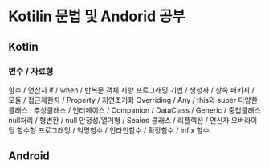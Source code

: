 # Kotilin 문법 및 Andorid 공부

## Kotlin
### 변수 / 자료형
함수 / 연산자 if / when / 반복문
객체 지향 프로그래밍 기법 / 생성자 / 상속
패키지 / 모듈 / 접근제한자 / Property / 지연초기화
Overriding / Any / this와 super
다양한 클래스 : 추상클래스 / 인터페이스 / Companion / DataClass / Generic / 중첩클래스
null처리 / 형변환 / null 안정성/열거형 / Sealed 클래스 / 리플렉션 / 연산자 오버라이딩
함수형 프로그래밍 / 익명함수 / 인라인함수 / 확장함수 / infix 함수

## Android
